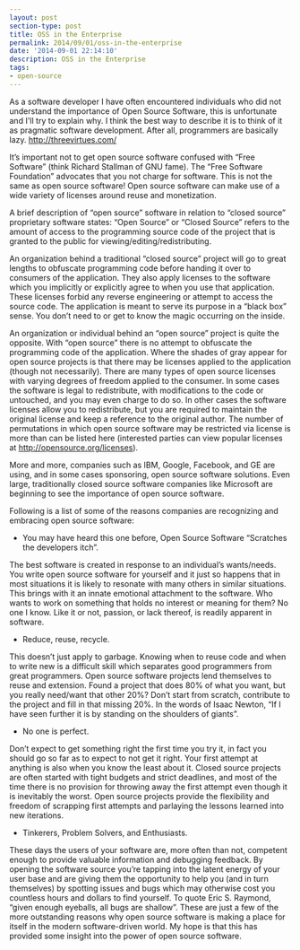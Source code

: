 ```yaml
---
layout: post
section-type: post
title: OSS in the Enterprise
permalink: 2014/09/01/oss-in-the-enterprise
date: '2014-09-01 22:14:10'
description: OSS in the Enterprise
tags:
- open-source
---
```


As a software developer I have often encountered individuals who did not understand the importance of Open Source Software, this is unfortunate and I'll try to explain why.  I think the best way to describe it is to think of it as pragmatic software development. After all, programmers are basically lazy. http://threevirtues.com/

It’s important not to get open source software confused with “Free Software” (think Richard Stallman of GNU fame). The “Free Software Foundation” advocates that you not charge for software. This is not the same as open source software!
Open source software can make use of a wide variety of licenses around reuse and monetization.

A brief description of “open source” software in relation to “closed source” proprietary software states: “Open Source” or “Closed Source” refers to the amount of access to the programming source code of the project that is granted to the public for viewing/editing/redistributing.

An organization behind a traditional “closed source” project will go to great lengths to obfuscate programming code before handing it over to consumers of the application. They also apply licenses to the software which you implicitly or explicitly agree to when you use that application. These licenses forbid any reverse engineering or attempt to access the source code. The application is meant to serve its purpose in a “black box” sense. You don’t need to or get to know the magic occurring on the inside.

An organization or individual behind an “open source” project is quite the opposite. With “open source” there is no attempt to obfuscate the programming code of the application. Where the shades of gray appear for open source projects is that there may be licenses applied to the application (though not necessarily). There are many types of open source licenses with varying degrees of freedom applied to the consumer. In some cases the software is legal to redistribute, with modifications to the code or untouched, and you may even charge to do so. In other cases the software licenses allow you to redistribute, but you are required to maintain the original license and keep a reference to the original author. The number of permutations in which open source software may be restricted via license is more than can be listed here (interested parties can view popular licenses at http://opensource.org/licenses).

More and more, companies such as IBM, Google, Facebook, and GE are using, and in some cases sponsoring, open source software solutions. Even large, traditionally closed source software companies like Microsoft are beginning to see the importance of open source software.

Following is a list of some of the reasons companies are recognizing and embracing open source software:

- You may have heard this one before, Open Source Software “Scratches the developers itch”.

The best software is created in response to an individual’s wants/needs. You write open source software for yourself and it just so happens that in most situations it is likely to resonate with many others in similar situations. This brings with it an innate emotional attachment to the software. Who wants to work on something that holds no interest or meaning for them? No one I know. Like it or not, passion, or lack thereof, is readily apparent in software.

- Reduce, reuse, recycle.

This doesn’t just apply to garbage. Knowing when to reuse code and when to write new is a difficult skill which separates good programmers from great programmers. Open source software projects lend themselves to reuse and extension. Found a project that does 80% of what you want, but you really need/want that other 20%? Don’t start from scratch, contribute to the project and fill in that missing 20%. In the words of Isaac Newton, “If I have seen further it is by standing on the shoulders of giants”.

- No one is perfect.

Don’t expect to get something right the first time you try it, in fact you should go so far as to expect to not get it right. Your first attempt at anything is also when you know the least about it. Closed source projects are often started with tight budgets and strict deadlines, and most of the time there is no provision for throwing away the first attempt even though it is inevitably the worst. Open source projects provide the flexibility and freedom of scrapping first attempts and parlaying the lessons learned into new iterations.

- Tinkerers, Problem Solvers, and Enthusiasts.

These days the users of your software are, more often than not, competent enough to provide valuable information and debugging feedback. By opening the software source you’re tapping into the latent energy of your user base and are giving them the opportunity to help you (and in turn themselves) by spotting issues and bugs which may otherwise cost you countless hours and dollars to find yourself. To quote Eric S. Raymond, “given enough eyeballs, all bugs are shallow”.
These are just a few of the more outstanding reasons why open source software is making a place for itself in the modern software-driven world. My hope is that this has provided some insight into the power of open source software.
